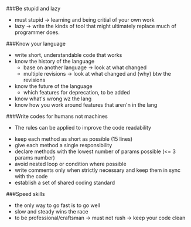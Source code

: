 ###Be stupid and lazy
- must stupid -> learning and being critial of your own work
- lazy -> write the kinds of tool that might ultimately replace much of
  programmer does.

###Know your language
- write short, understandable code that works
- know the history of the language
  + base on another language -> look at what changed
  + multiple revisions -> look at what changed and (why) btw the revisions
- know the future of the language
  + which features for deprecation, to be added
- know what's wrong wz the lang
- know how you work around features that aren'n in the lang

###Write codes for humans not machines
- The rules can be applied to improve the code readability
 + keep each method as short as possible (15 lines)
 + give each method a single responsibility
 + declare methods with the lowest number of params possible (<= 3 params number)
 + avoid nested loop or condition where possible
 + write comments only when strictly necessary and keep them in sync with the code
 + establish a set of shared coding standard

###Speed skills
- the only way to go fast is to go well
- slow and steady wins the race
- to be professional/craftsman -> must not rush -> keep your code clean